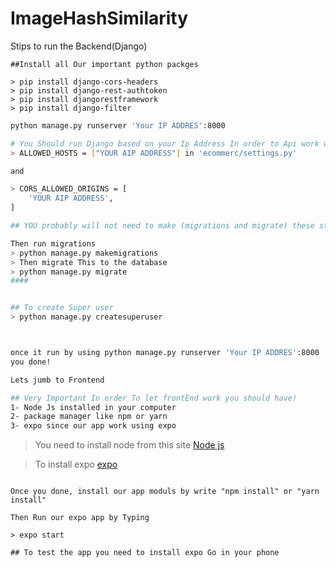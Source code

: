 # ImageHashSimilarity



Stips to run the Backend(Django)

```
##Install all Our important python packges

> pip install django-cors-headers
> pip install django-rest-authtoken
> pip install djangorestframework
> pip install django-filter
```

```sh
python manage.py runserver 'Your IP ADDRES':8000

# You Should run Django based on your Ip Address In order to Api work with the Frontend and add you ip in 
> ALLOWED_HOSTS = ["YOUR AIP ADDRESS"] in 'ecommerc/settings.py'

and

> CORS_ALLOWED_ORIGINS = [
    'YOUR AIP ADDRESS',
]

## YOU probably will not need to make (migrations and migrate) these steps since the SQLite is already uploaded with the project!I am not sure. You only need to create SuperUser

Then run migrations
> python manage.py makemigrations
> Then migrate This to the database 
> python manage.py migrate
####


## To create Super user
> python manage.py createsuperuser



once it run by using python manage.py runserver 'Your IP ADDRES':8000 
you done! 

Lets jumb to Frontend 


```
```sh
## Very Important In order To let frontEnd work you should have! 
1- Node Js installed in your computer 
2- package manager like npm or yarn
3- expo since our app work using expo 

```
> You need to install node from this site [Node js](https://nodejs.org/en/download/)

> To install expo [expo](https://docs.expo.dev/get-started/installation/)

```

Once you done, install our app moduls by write "npm install" or "yarn install"

Then Run our expo app by Typing

> expo start

## To test the app you need to install expo Go in your phone



